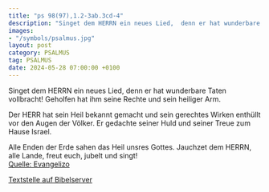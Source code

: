 ```yaml
---
title: "ps 98(97),1.2-3ab.3cd-4"
description: "Singet dem HERRN ein neues Lied,  denn er hat wunderbare Taten vollbracht!  Geholfen hat ihm seine Rechte  und sein heiliger Arm.  Der HERR hat sein Heil bekannt gemacht  und sein gerechtes Wirken enthüllt vor den Augen der Völker. Er gedachte seiner Huld und seiner Treue zum...."
images:
- "/symbols/psalmus.jpg"
layout: post
category: PSALMUS
tag: PSALMUS
date: 2024-05-28 07:00:00 +0100
---
```

Singet dem HERRN ein neues Lied, 
denn er hat wunderbare Taten vollbracht! 
Geholfen hat ihm seine Rechte 
und sein heiliger Arm.

Der HERR hat sein Heil bekannt gemacht 
und sein gerechtes Wirken enthüllt vor den Augen der Völker.
Er gedachte seiner Huld
und seiner Treue zum Hause Israel.<!--more-->

Alle Enden der Erde
sahen das Heil unsres Gottes.
Jauchzet dem HERRN, alle Lande, 
freut euch, jubelt und singt!<br>
[Quelle: Evangelizo](https://evangeliumtagfuertag.org/DE/gospel)

[Textstelle auf Bibelserver](https://www.bibleserver.com/EU/ps98(97),1.2-3ab.3cd-4)
